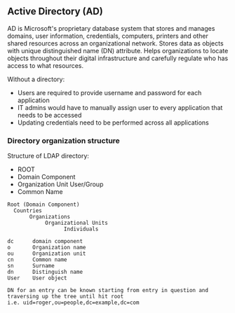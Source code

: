 ## Active Directory (AD)

AD is Microsoft's proprietary database system that stores and manages domains, user information, credentials, computers, printers and other shared resources across an organizational network. Stores data as objects with unique distinguished name (DN) attribute. Helps organizations to locate objects throughout their digital infrastructure and carefully regulate who has access to what resources.

Without a directory:

- Users are required to provide username and password for each application
- IT admins would have to manually assign user to every application that needs to be accessed
- Updating credentials need to be performed across all applications

### Directory organization structure

Structure of LDAP directory:

- ROOT
- Domain Component
- Organization Unit User/Group
- Common Name

```
Root (Domain Component)
  Countries
       Organizations
            Organizational Units
                  Individuals

dc      domain component
o       Organization name
ou      Organization unit
cn      Common name
sn      Surname
dn      Distinguish name
User    User object

DN for an entry can be known starting from entry in question and traversing up the tree until hit root
i.e. uid=roger,ou=people,dc=example,dc=com
```
